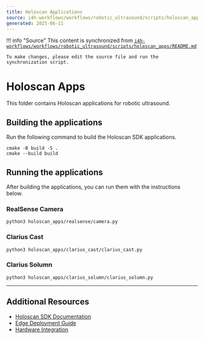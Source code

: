 ```yaml
---
title: Holoscan Applications
source: i4h-workflows/workflows/robotic_ultrasound/scripts/holoscan_apps/README.md
generated: 2025-06-11
---
```


!!! info "Source"
    This content is synchronized from [`i4h-workflows/workflows/robotic_ultrasound/scripts/holoscan_apps/README.md`](https://github.com/isaac-for-healthcare/i4h-workflows/blob/main/workflows/robotic_ultrasound/scripts/holoscan_apps/README.md)
    
    To make changes, please edit the source file and run the synchronization script.

# Holoscan Apps
This folder contains Holoscan applications for robotic ultrasound.

## Building the applications

Run the following command to build the Holoscan SDK applications.

```
cmake -B build -S .
cmake --build build
```

## Running the applications

After building the applications, you can run them with the instructions below.

### RealSense Camera
```
python3 holoscan_apps/realsense/camera.py
```

### Clarius Cast
```
python3 holoscan_apps/clarius_cast/clarius_cast.py
```

### Clarius Solumn
```
python3 holoscan_apps/clarius_solumn/clarius_solumn.py
```

---

## Additional Resources

- [Holoscan SDK Documentation](https://docs.nvidia.com/holoscan/)
- [Edge Deployment Guide](../../how-to/ml/edge-deployment.md)
- [Hardware Integration](../../reference/workflows/hardware-integration.md)